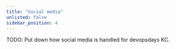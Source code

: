```yaml
---
title: "Social media"
unlisted: false
sidebar_position: 4
---
```


TODO: Put down how social media is handled for devopsdays KC.